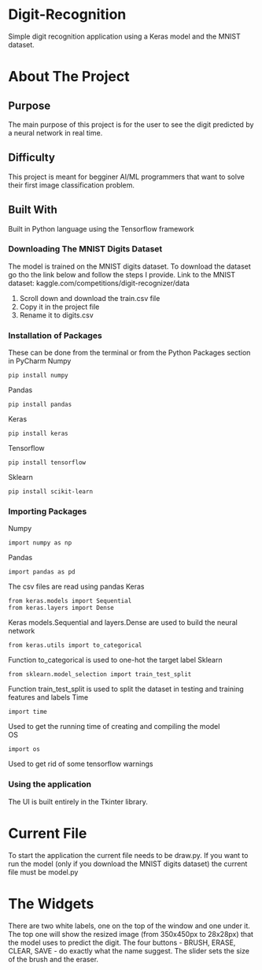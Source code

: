 # Digit-Recognition
Simple digit recognition application using a Keras model and the MNIST dataset.


# About The Project
## Purpose 
The main purpose of this project is for the user to see the digit predicted by a neural network in real time. 
## Difficulty
This project is meant for begginer AI/ML programmers that want to solve their first image classification problem.

## Built With
Built in Python language using the Tensorflow framework

### Downloading The MNIST Digits Dataset
The model is trained on the MNIST digits dataset. To download the dataset go tho the link below and follow the steps I provide.
Link to the MNIST dataset: kaggle.com/competitions/digit-recognizer/data
1. Scroll down and download the train.csv file
2. Copy it in the project file
3. Rename it to digits.csv

### Installation of Packages
These can be done from the terminal or from the Python Packages section in PyCharm
Numpy
```
pip install numpy
```
Pandas 
```
pip install pandas
```
Keras 
```
pip install keras
```
Tensorflow 
```
pip install tensorflow
```
Sklearn
```
pip install scikit-learn
```

### Importing Packages
Numpy
```
import numpy as np
```
Pandas 
```
import pandas as pd
```
The csv files are read using pandas
Keras 
```
from keras.models import Sequential 
from keras.layers import Dense
```
Keras models.Sequential and layers.Dense are used to build the neural network
```
from keras.utils import to_categorical
```
Function to_categorical is used to one-hot the target label
Sklearn
```
from sklearn.model_selection import train_test_split
```
Function train_test_split is used to split the dataset in testing and training features and labels
Time 
```
import time
```
Used to get the running time of creating and compiling the model  
OS 
```
import os
```
Used to get rid of some tensorflow warnings

### Using the application
The UI is built entirely in the Tkinter library.

# Current File
To start the application the current file needs to be draw.py. If you want to run the model (only if you download the MNIST digits dataset) the current file must be model.py

# The Widgets
There are two white labels, one on the top of the window and one under it. The top one will show the resized image (from 350x450px to 28x28px) that the model uses to predict the digit.
The four buttons - BRUSH, ERASE, CLEAR, SAVE - do exactly what the name suggest.
The slider sets the size of the brush and the eraser.
